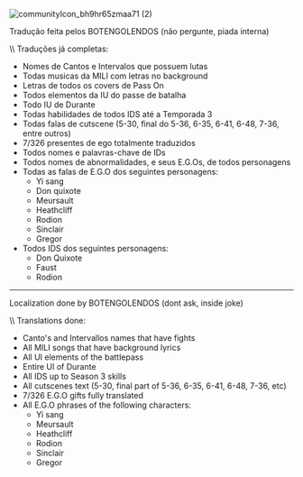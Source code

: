 ![communityIcon_bh9hr65zmaa71 (2)](https://github.com/user-attachments/assets/4051e5ab-52a1-4280-b797-6eed54896d2a)

Tradução feita pelos BOTENGOLENDOS (não pergunte, piada interna)

\\\ Traduções já completas:
- Nomes de Cantos e Intervalos que possuem lutas
- Todas musicas da MILI com letras no background
- Letras de todos os covers de Pass On
- Todos elementos da IU do passe de batalha
- Todo IU de Durante
- Todas habilidades de todos IDS até a Temporada 3 
- Todas falas de cutscene (5-30, final do 5-36, 6-35, 6-41, 6-48, 7-36, entre outros)
- 7/326 presentes de ego totalmente traduzidos
- Todos nomes e palavras-chave de IDs
- Todos nomes de abnormalidades, e seus E.G.Os, de todos personagens
- Todas as falas de E.G.O dos seguintes personagens:
  - Yi sang
  - Don quixote
  - Meursault
  - Heathcliff
  - Rodion
  - Sinclair
  - Gregor
- Todos IDS dos seguintes personagens:
  - Don Quixote
  - Faust
  - Rodion

________________________________________________________________

Localization done by BOTENGOLENDOS (dont ask, inside joke)

\\\ Translations done:
- Canto's and Intervallos names that have fights
- All MILI songs that have background lyrics
- All UI elements of the battlepass
- Entire UI of Durante
- All IDS up to Season 3 skills
- All cutscenes text (5-30, final part of 5-36, 6-35, 6-41, 6-48, 7-36, etc)
- 7/326 E.G.O gifts fully translated
- All E.G.O phrases of the following characters:
  - Yi sang
  - Meursault
  - Heathcliff
  - Rodion
  - Sinclair
  - Gregor
  
